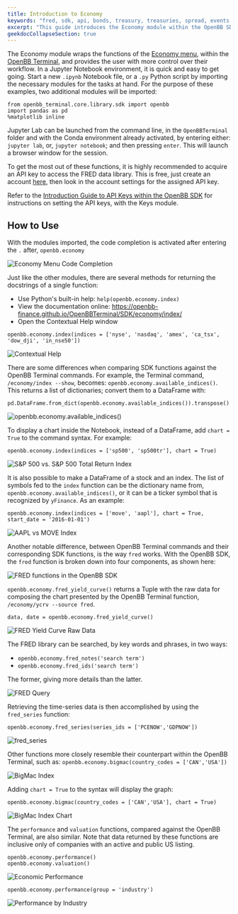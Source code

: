 ```yaml
---
title: Introduction to Economy
keywords: "fred, sdk, api, bonds, treasury, treasuries, spread, events, calendar, futures, future, yield, curve, macro, index, indices, performance, bigmac, series, gdp, indicators"
excerpt: "This guide introduces the Economy module within the OpenBB SDK and provides some use examples."
geekdocCollapseSection: true
---
```

The Economy module wraps the functions of the <a href="https://openbb-finance.github.io/OpenBBTerminal/terminal/economy/" target="_blank">Economy menu</a>, within the <a href="https://openbb-finance.github.io/OpenBBTerminal/terminal/" target="_blank">OpenBB Terminal</a>, and provides the user with more control over their workflow. In a Jupyter Notebook environment, it is quick and easy to get going. Start a new `.ipynb` Notebook file, or a `.py` Python script by importing the necessary modules for the tasks at hand. For the purpose of these examples, two additional modules will be imported:
````
from openbb_terminal.core.library.sdk import openbb
import pandas as pd
%matplotlib inline
````
Jupyter Lab can be launched from the command line, in the `OpenBBTerminal` folder and with the Conda environment already activated, by entering either: `jupyter lab`, or, `jupyter notebook`; and then pressing `enter`. This will launch a browser window for the session.

To get the most out of these functions, it is highly recommended to acquire an API key to access the FRED data library. This is free, just create an account <a href="https://fred.stlouisfed.org" target="_blank"> here</a>, then look in the account settings for the assigned API key.

Refer to the <a href="https://openbb-finance.github.io/OpenBBTerminal/SDK/keys/" target="_blank">Introduction Guide to API Keys within the OpenBB SDK</a> for instructions on setting the API keys, with the Keys module.

## How to Use

With the modules imported, the code completion is activated after entering the `.` after, `openbb.economy`

![Economy Menu Code Completion](https://user-images.githubusercontent.com/85772166/198433265-69073c7a-5494-4275-a0e7-bdcc1c4b431c.png)

Just like the other modules, there are several methods for returning the docstrings of a single function:

  -  Use Python's built-in help: `help(openbb.economy.index)`
  -  View the documentation online: https://openbb-finance.github.io/OpenBBTerminal/SDK/economy/index/
  -  Open the Contextual Help window
````
openbb.economy.index(indices = ['nyse', 'nasdaq', 'amex', 'ca_tsx', 'dow_dji', 'in_nse50'])
````

![Contextual Help](https://user-images.githubusercontent.com/85772166/198433406-b61f3bed-21fe-47c3-95d0-ee3c17931f92.png)

There are some differences when comparing SDK functions against the OpenBB Terminal commands. For example, the Terminal command, `/economy/index --show`, becomes: `openbb.economy.available_indices()`. This returns a list of dictionaries; convert them to a DataFrame with:
````
pd.DataFrame.from_dict(openbb.economy.available_indices()).transpose()
````

![openbb.economy.available_indices()](https://user-images.githubusercontent.com/85772166/198433551-921ec05d-6a96-44ff-b164-c7af18602d82.png)

To display a chart inside the Notebook, instead of a DataFrame, add `chart = True` to the command syntax. For example:
````
openbb.economy.index(indices = ['sp500', 'sp500tr'], chart = True)
````

![S&P 500 vs. S&P 500 Total Return Index](https://user-images.githubusercontent.com/85772166/198433750-c62794ee-a26e-4da8-85b7-0782196efd11.png)

It is also possible to make a DataFrame of a stock and an index. The list of symbols fed to the `index` function can be the dictionary name from, `openbb.economy.available_indices()`, or it can be a ticker symbol that is recognized by `yFinance`. As an example:
````
openbb.economy.index(indices = ['move', 'aapl'], chart = True, start_date = '2016-01-01')
````

![AAPL vs MOVE Index](https://user-images.githubusercontent.com/85772166/198433917-ebd06b62-e5a1-4d53-94be-ea2680297139.png)

Another notable difference, between OpenBB Terminal commands and their corresponding SDK functions, is the way `fred` works. With the OpenBB SDK, the `fred` function is broken down into four components, as shown here:

![FRED functions in the OpenBB SDK](https://user-images.githubusercontent.com/85772166/198434069-a0f4deb0-6db3-421e-bd49-2a3e63565949.png)

`openbb.economy.fred_yield_curve()` returns a Tuple with the raw data for composing the chart presented by the OpenBB Terminal function, `/economy/ycrv --source fred`.

````
data, date = openbb.economy.fred_yield_curve()
````

![FRED Yield Curve Raw Data](https://user-images.githubusercontent.com/85772166/198434188-0eacedab-ff27-40dc-917d-c7bf5929d9ad.png)

The FRED library can be searched, by key words and phrases, in two ways:

  -  `openbb.economy.fred_notes('search term')`
  -  `openbb.economy.fred_ids('search term')`

The former, giving more details than the latter.

![FRED Query](https://user-images.githubusercontent.com/85772166/198434480-97d630fb-62a1-45b7-b8d2-a171fdf3c0ae.png)

Retrieving the time-series data is then accomplished by using the `fred_series` function:

````
openbb.economy.fred_series(series_ids = ['PCENOW','GDPNOW'])
````

![fred_series](https://user-images.githubusercontent.com/85772166/198434607-8e421db7-56fa-4dda-8796-12a28373c1d8.png)

Other functions more closely resemble their counterpart within the OpenBB Terminal, such as: `openbb.economy.bigmac(country_codes = ['CAN','USA'])`

![BigMac Index](https://user-images.githubusercontent.com/85772166/198434807-59b77a92-bbaa-4916-9b03-2e375bfcbc79.png)

Adding `chart = True` to the syntax will display the graph:

````
openbb.economy.bigmac(country_codes = ['CAN','USA'], chart = True)
````

![BigMac Index Chart](https://user-images.githubusercontent.com/85772166/198435081-63077337-ff31-49f2-b2df-f46c9571e98d.png)

The `performance` and `valuation` functions, compared against the OpenBB Terminal, are also similar. Note that data returned by these functions are inclusive only of companies with an active and public US listing.

````
openbb.economy.performance()
openbb.economy.valuation()
````

![Economic Performance](https://user-images.githubusercontent.com/85772166/198435213-4c9158f1-3432-442a-b2bb-edf282264e4a.png)

````
openbb.economy.performance(group = 'industry')
````

![Performance by Industry](https://user-images.githubusercontent.com/85772166/198435374-0bb6a0fc-9fb0-4de4-bab0-c7b959694193.png)
